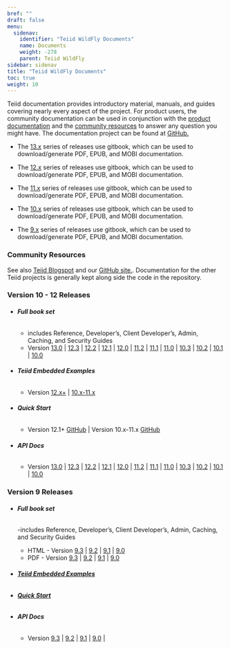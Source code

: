 ```yaml
---
bref: ""
draft: false
menu:
  sidenav:
    identifier: "Teiid WildFly Documents"
    name: Documents
    weight: -278
    parent: Teiid WildFly
sidebar: sidenav
title: "Teiid WildFly Documents"
toc: true
weight: 10
---
```


Teiid documentation provides introductory material, manuals, and guides covering nearly every aspect of the project.  For product users, the community documentation can be used in conjunction with the [product documentation](https://www.redhat.com/en/topics/middleware) and the [community resources](/community) to answer any question you might have. The documentation project can be found at [GitHub.](https://github.com/teiid/teiid-documents/)
 
 - The [13.x](http://teiid.github.io/teiid-documents/13.0.x/content/) series of releases use gitbook, which can be used to download/generate PDF, EPUB, and MOBI documentation.
 
- The [12.x](http://teiid.github.io/teiid-documents/12.3.x/content/) series of releases use gitbook, which can be used to download/generate PDF, EPUB, and MOBI documentation.
 
- The [11.x](http://teiid.github.io/teiid-documents/11.2.x/content/) series of releases use gitbook, which can be used to download/generate PDF, EPUB, and MOBI documentation.
 
- The [10.x](http://teiid.github.io/teiid-documents/10.3.x/content/) series of releases use gitbook, which can be used to download/generate PDF, EPUB, and MOBI documentation.

- The [9.x](http://teiid.github.io/teiid-documents/9.3.x/content/) series of releases use gitbook, which can be used to download/generate PDF, EPUB, and MOBI documentation.

### Community Resources

See also [Teiid Blogspot](http://teiid.blogspot.com/) and our [GitHub site.](https://github.com/teiid/teiid-documents/).  Documentation for the other Teiid projects is generally kept along side the code in the repository.

### Version 10 - 12 Releases

- ###### **Full book set** 
  - includes Reference, Developer’s, Client Developer’s, Admin, Caching, and Security Guides
  - Version [13.0](http://teiid.github.io/teiid-documents/13.0.x/content)
| [12.3](http://teiid.github.io/teiid-documents/12.3.x/content)
| [12.2](http://teiid.github.io/teiid-documents/12.2.x/content)
| [12.1](http://teiid.github.io/teiid-documents/12.1.x/content)
| [12.0](http://teiid.github.io/teiid-documents/12.0.x/content) 
| [11.2](http://teiid.github.io/teiid-documents/11.2.x/content) 
| [11.1](http://teiid.github.io/teiid-documents/11.1.x/content) 
| [11.0](http://teiid.github.io/teiid-documents/11.0.x/content) 
| [10.3](http://teiid.github.io/teiid-documents/10.3.x/content) 
| [10.2](http://teiid.github.io/teiid-documents/10.2.x/content) 
| [10.1](http://teiid.github.io/teiid-documents/10.1.x/content) 
| [10.0](http://teiid.github.io/teiid-documents/10.0.x/content)

- ###### **Teiid Embedded Examples**
  - Version [12.x+](https://github.com/teiid/teiid-embedded-examples/blob/master/README.md)
| [10.x-11.x](https://github.com/teiid/teiid-embedded-examples/blob/teiid-10.x/README.md)

- ###### **Quick Start**
  - Version 12.1+ [GitHub](https://github.com/teiid/teiid-quickstarts/blob/master/README.adoc)
| Version 10.x-11.x [GitHub](https://github.com/teiid/teiid-quickstarts/blob/teiid-10.x/README.adoc)

- ###### **API Docs**
  - Version [13.0](http://docs.jboss.org/teiid/13.0.0/apidocs)
| [12.3](http://docs.jboss.org/teiid/12.3.0/apidocs)
| [12.2](http://docs.jboss.org/teiid/12.2.0/apidocs) 
| [12.1](http://docs.jboss.org/teiid/12.1.0/apidocs)
| [12.0](http://docs.jboss.org/teiid/12.0.0/apidocs) 
| [11.2](http://docs.jboss.org/teiid/11.2.0/apidocs) 
| [11.1](http://docs.jboss.org/teiid/11.1.0/apidocs) 
| [11.0](http://docs.jboss.org/teiid/11.0.0/apidocs) 
| [10.3](http://docs.jboss.org/teiid/10.3.0/apidocs) 
| [10.2](http://docs.jboss.org/teiid/10.2.0/apidocs) 
| [10.1](http://docs.jboss.org/teiid/10.1.0/apidocs) 
| [10.0](http://docs.jboss.org/teiid/10.0.0.Final/apidocs)

### Version 9 Releases

- ###### **Full book set**
  -includes Reference, Developer’s, Client Developer’s, Admin, Caching, and Security Guides

  - HTML - Version [9.3](http://teiid.github.io/teiid-documents/9.3.x/content/)
| [9.2](http://teiid.github.io/teiid-documents/9.2.x/content/)
| [9.1](http://teiid.github.io/teiid-documents/9.1.x/content/)
| [9.0](http://teiid.github.io/teiid-documents/9.0.x/content/)
  - PDF - Version [9.3](http://teiid.github.io/teiid-documents/9.3.x/teiid-documents.pdf)
| [9.2](http://teiid.github.io/teiid-documents/9.2.x/teiid-documents.pdf)
| [9.1](http://teiid.github.io/teiid-documents/9.1.x/teiid-documents.pdf)
| [9.0](http://teiid.github.io/teiid-documents/9.0.x/teiid-documents.pdf)


- ###### [**Teiid Embedded Examples**](https://github.com/teiid/teiid-embedded-examples/blob/teiid-9.x/README.md)

- ###### [**Quick Start**](https://github.com/teiid/teiid-quickstarts/blob/teiid-9.x/README.adoc)

- ###### **API Docs**
  - Version [9.3](http://docs.jboss.org/teiid/9.3.0.Final/apidocs) |
[9.2](http://docs.jboss.org/teiid/9.2.0.Final/apidocs) |
[9.1](http://docs.jboss.org/teiid/9.1.0.Final/apidocs) |
[9.0](http://docs.jboss.org/teiid/9.0.0.Final/apidocs) |

